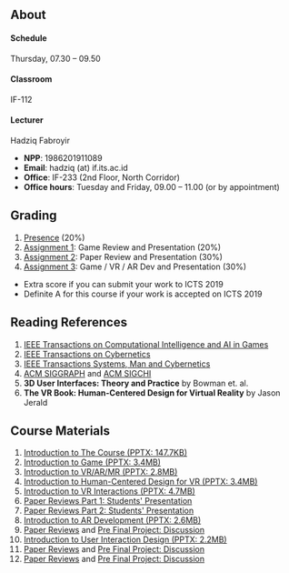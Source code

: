 ## About
#### Schedule
Thursday, 07.30 – 09.50
#### Classroom
IF-112
#### Lecturer
Hadziq Fabroyir 
- **NPP**: 1986201911089
- **Email**: hadziq (at) if.its.ac.id
- **Office**: IF-233 (2nd Floor, North Corridor)
- **Office hours**: Tuesday and Friday, 09.00 – 11.00 (or by appointment)

## Grading

1. [Presence](http://etc.if.its.ac.id/absenKuliah/IF185932-A-2019) (20%)
2. [Assignment 1](https://github.com/togdvrar-if-its-2019?utf8=✓&q=assignment-1): Game Review and Presentation (20%)
3. [Assignment 2](https://github.com/togdvrar-if-its-2019?utf8=✓&q=assignment-2): Paper Review and Presentation (30%)
4. [Assignment 3](https://github.com/togdvrar-if-its-2019?utf8=✓&q=assignment-3): Game / VR / AR Dev and Presentation (30%)

- Extra score if you can submit your work to ICTS 2019
- Definite A for this course if your work is accepted on ICTS 2019

## Reading References

1. [IEEE Transactions on Computational Intelligence and AI in Games](https://ieeexplore.ieee.org/xpl/RecentIssue.jsp?punumber=4804728)
2. [IEEE Transactions on Cybernetics](https://ieeexplore.ieee.org/xpl/RecentIssue.jsp?punumber=6221036)
3. [IEEE Transactions Systems, Man and Cybernetics](https://ieeexplore.ieee.org/xpl/RecentIssue.jsp?punumber=6221021)
4. [ACM SIGGRAPH](https://dl.acm.org/sig.cfm?id=SP932) and [ACM SIGCHI](https://dl.acm.org/sig.cfm?id=SP923)
5. **3D User Interfaces: Theory and Practice** by Bowman et. al.
6. **The VR Book: Human-Centered Design for Virtual Reality** by 	Jason Jerald

## Course Materials

1. [Introduction to The Course (PPTX: 147.7KB)](http://hadziq.if.its.ac.id/togdvrar2019/1stMeeting.pptx)
2. [Introduction to Game (PPTX: 3.4MB)](http://hadziq.if.its.ac.id/togdvrar2019/2ndMeeting.pptx)
3. [Introduction to VR/AR/MR (PPTX: 2.8MB)](http://hadziq.if.its.ac.id/togdvrar2019/3rdMeeting.pptx)
4. [Introduction to Human-Centered Design for VR (PPTX: 3.4MB)](http://hadziq.if.its.ac.id/togdvrar2019/4thMeeting.pptx)
5. [Introduction to VR Interactions (PPTX: 4.7MB)](http://hadziq.if.its.ac.id/togdvrar2019/5thMeeting.pptx)
6. [Paper Reviews Part 1: Students' Presentation](https://github.com/togdvrar-if-its-2019?utf8=✓&q=assignment-2)
7. [Paper Reviews Part 2: Students' Presentation](https://github.com/togdvrar-if-its-2019?utf8=✓&q=assignment-2)
8. [Introduction to AR Development (PPTX: 2.6MB)](http://hadziq.if.its.ac.id/togdvrar2019/8thMeeting.pptx)
9. [Paper Reviews](https://github.com/togdvrar-if-its-2019?utf8=✓&q=assignment-2) and [Pre Final Project: Discussion](https://github.com/togdvrar-if-its-2019?utf8=✓&q=assignment-3)
10. [Introduction to User Interaction Design (PPTX: 2.2MB)](http://hadziq.if.its.ac.id/togdvrar2019/10thMeeting.pptx)
11. [Paper Reviews](https://github.com/togdvrar-if-its-2019?utf8=✓&q=assignment-2) and [Pre Final Project: Discussion](https://github.com/togdvrar-if-its-2019?utf8=✓&q=assignment-3)
12. [Paper Reviews](https://github.com/togdvrar-if-its-2019?utf8=✓&q=assignment-2) and [Pre Final Project: Discussion](https://github.com/togdvrar-if-its-2019?utf8=✓&q=assignment-3)
